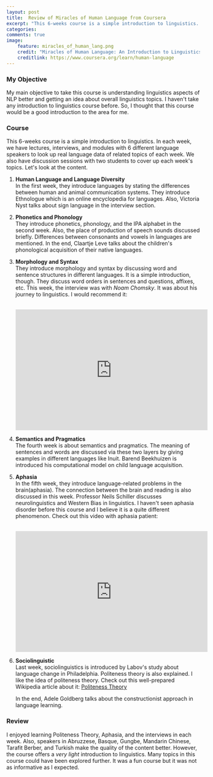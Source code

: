 ```yaml
---
layout: post
title:  Review of Miracles of Human Language from Coursera
excerpt: "This 6-weeks course is a simple introduction to linguistics. In each week, we have lectures, interviews, and modules with 6 different language speakers to look up real language data of related topics of each week. We also have discussion sessions with two students to cover up each week's topics."
categories: 
comments: true
image:
    feature: miracles_of_human_lang.png
    credit: "Miracles of Human Language: An Introduction to Linguistics"
    creditlink: https://www.coursera.org/learn/human-language
---
```


###  My Objective
My main objective to take this course is understanding linguistics aspects of NLP better and getting an idea about overall linguistics topics. I haven't take any introduction to linguistics course before. So, I thought that this course would be a good introduction to the area for me.

### Course

This 6-weeks course is a simple introduction to linguistics. In each week, we have lectures, interviews, and modules with 6 different language speakers to look up real language data of related topics of each week. We also have discussion sessions with two students to cover up each week's topics. Let's look at the content.

1. **Human Language and Language Diversity**<br>
    In the first week, they introduce languages by stating the differences between human and animal communication systems. They introduce Ethnologue which is an online encyclopedia for languages. Also, Victoria Nyst talks about sign language in the interview section.

2. **Phonetics and Phonology**<br>
    They introduce phonetics, phonology, and the IPA alphabet in the second week. Also, the place of production of speech sounds discussed briefly. Differences between consonants and vowels in languages are mentioned. In the end, Claartje Leve talks about the children's phonological acquisition of their native languages.

3. **Morphology and Syntax**<br>
    They introduce morphology and syntax by discussing word and sentence structures in different languages. It is a simple introduction, though. They discuss word orders in sentences and questions, affixes, etc. This week, the interview was with *Noam Chomsky*. It was about his journey to linguistics. I would recommend it:<br><br>
    <div class="video-container">
    <iframe width="500" height="315"  src="https://www.youtube.com/embed/VsyOVxEqJsI" frameborder="0" allow="accelerometer; autoplay; encrypted-media; gyroscope; picture-in-picture" allowfullscreen></iframe>
    </div>

4. **Semantics and Pragmatics**<br>
    The fourth week is about semantics and pragmatics. The meaning of sentences and words are discussed via these two layers by giving examples in different languages like Inuit. Barend Beekhuizen is introduced his computational model on child language acquisition.

5. **Aphasia**<br>
    In the fifth week, they introduce language-related problems in the brain(aphasia). The connection between the brain and reading is also discussed in this week. Professor Neils Schiller discusses neurolinguistics and Western Bias in linguistics. I haven't seen aphasia disorder before this course and I believe it is a quite different phenomenon. Check out this video with aphasia patient:<br><br>
    <div class="video-container">
    <iframe width="500" height="315" src="https://www.youtube.com/embed/3oef68YabD0?start=5" frameborder="0" allow="accelerometer; autoplay; encrypted-media; gyroscope; picture-in-picture" allowfullscreen></iframe>
    </div>
6. **Sociolinguistic**<br>
    Last week, sociolinguistics is introduced by Labov's study about language change in Philadelphia. Politeness theory is also explained. I like the idea of politeness theory. Check out this well-prepared Wikipedia article about it: [Politeness Theory](https://en.wikipedia.org/wiki/Politeness_theory)

    In the end, Adele Goldberg talks about the constructionist approach in language learning.



### Review
I enjoyed learning Politeness Theory, Aphasia, and the interviews in each week. Also, speakers in Abruzzese, Basque, Gungbe, Mandarin Chinese, Tarafit Berber, and Turkish make the quality of the content better. However, the course offers a *very light* introduction to linguistics. Many topics in this course could have been explored further. It was a fun course but it was not as informative as I expected.